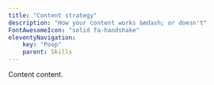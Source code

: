 ```yaml
---
title: "Content strategy"
description: "How your content works &mdash; or doesn't"
FontAwesomeIcon: "solid fa-handshake"
eleventyNavigation:
    key: "Poop"
    parent: Skills
---
```


Content content.
